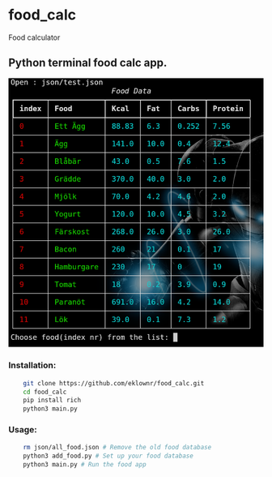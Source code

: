 # food_calc
Food calculator 

## Python terminal food calc app.
![Food calc app](images/food_app.png "Food calc app")

### Installation:
```bash
    git clone https://github.com/eklownr/food_calc.git
    cd food_calc
    pip install rich
    python3 main.py
```

### Usage:
```bash
    rm json/all_food.json # Remove the old food database
    python3 add_food.py # Set up your food database
    python3 main.py # Run the food app
```